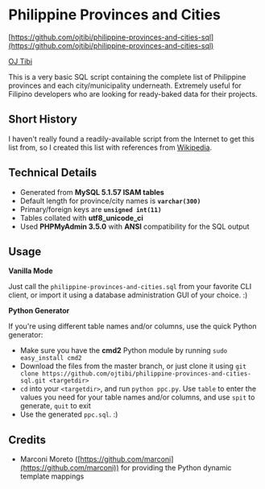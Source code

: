 Philippine Provinces and Cities
===============================

[https://github.com/ojtibi/philippine-provinces-and-cities-sql](https://github.com/ojtibi/philippine-provinces-and-cities-sql)

[OJ Tibi](https://github.com/ojtibi)

This is a very basic SQL script containing the complete list of Philippine provinces and each city/municipality underneath. Extremely useful for Filipino developers who are looking for ready-baked data for their projects.

Short History
-------------

I haven't really found a readily-available script from the Internet to get this list from, so I created this list with references from [Wikipedia](http://en.wikipedia.org/wiki/List_of_cities_and_municipalities_in_the_Philippines).

Technical Details
-----------------

* Generated from **MySQL 5.1.57 ISAM tables**
* Default length for province/city names is **`varchar(300)`**
* Primary/foreign keys are **`unsigned int(11)`**
* Tables collated with **utf8\_unicode\_ci**
* Used **PHPMyAdmin 3.5.0** with **ANSI** compatibility for the SQL output

Usage
-----

**Vanilla Mode**

Just call the `philippine-provinces-and-cities.sql` from your favorite CLI client, or import it using a database administration GUI of your choice. :)

**Python Generator**

If you're using different table names and/or columns, use the quick Python generator:

* Make sure you have the **cmd2** Python module by running `sudo easy_install cmd2`
* Download the files from the master branch, or just clone it using `git clone https://github.com/ojtibi/philippine-provinces-and-cities-sql.git <targetdir>`
* `cd` into your `<targetdir>`, and run `python ppc.py`. Use `table` to enter the values you need for your table names and/or columns, and use `spit` to generate, `quit` to exit
* Use the generated `ppc.sql`. :)

Credits
-------

* Marconi Moreto ([https://github.com/marconi](https://github.com/marconi)) for providing the Python dynamic template mappings